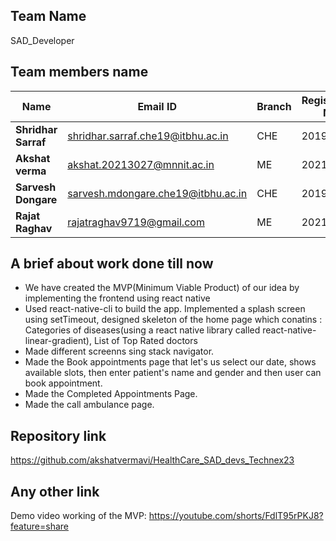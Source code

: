 ## Team Name
SAD_Developer

## Team members name
 | Name                           |              Email ID                 |            Branch                  |   Registration No. |
 |--------------------------------|---------------------------------------|------------------------------------|--------------------|
 | **Shridhar Sarraf**        |     shridhar.sarraf.che19@itbhu.ac.in       |            CHE                      |      20190014      |
 | **Akshat verma**               |       akshat.20213027@mnnit.ac.in     |            ME                      |      20213027      |
 | **Sarvesh Dongare**               |     sarvesh.mdongare.che19@itbhu.ac.in       |            CHE                     |      20194245      |
  | **Rajat Raghav**               |       rajatraghav9719@gmail.com     |            ME                     |      20213114     |

## A brief about work done till now
- We have created the MVP(Minimum Viable Product) of our idea by implementing the frontend using react native
- Used react-native-cli to build the app. Implemented a splash screen using setTimeout, designed skeleton of the home page which conatins : Categories of diseases(using a react native library called react-native-linear-gradient), List of Top Rated doctors
- Made different screenns sing stack navigator.
- Made the Book appointments page that let's us select our date, shows available slots, then enter patient's name and gender and then user can book appointment.
- Made the Completed Appointments Page.
- Made the call ambulance page.

## Repository link
https://github.com/akshatvermavi/HealthCare_SAD_devs_Technex23

## Any other link
Demo video working of the MVP:
https://youtube.com/shorts/FdlT95rPKJ8?feature=share
